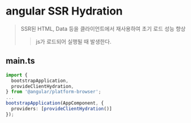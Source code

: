 # angular SSR Hydration

> SSR된 HTML, Data 등을 클라이언트에서 재사용하여 초기 로드 성능 향상
>
> > js가 로드되어 실행될 때 발생한다.

## main.ts

```ts
import {
  bootstrapApplication,
  provideClientHydration,
} from '@angular/platform-browser';
...
bootstrapApplication(AppComponent, {
  providers: [provideClientHydration()]
});
```
